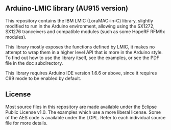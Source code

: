 ## Arduino-LMIC library (AU915 version)

This repository contains the IBM LMIC (LoraMAC-in-C) library, slightly modified to run in the Arduino environment, allowing using the SX1272, SX1276 tranceivers and compatible modules (such as some HopeRF RFM9x modules).

This library mostly exposes the functions defined by LMIC, it makes no attempt to wrap them in a higher level API that is more in the Arduino style. To find out how to use the library itself, see the examples, or see the PDF file in the doc subdirectory.

This library requires Arduino IDE version 1.6.6 or above, since it requires C99 mode to be enabled by default.

License
-------
Most source files in this repository are made available under the
Eclipse Public License v1.0. The examples which use a more liberal
license. Some of the AES code is available under the LGPL. Refer to each
individual source file for more details.
